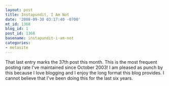 ```yaml
---
layout: post
title: Instapundit, I Am Not
date: '2008-09-30 03:17:40 -0700'
mt_id: 1368
blog_id: 1
post_id: 1368
basename: instapundit-i-am-not
categories:
- metasite
---
```

<p>
That last entry marks the 37th post this month. This is the most frequent posting rate I've maintained since October 2003! I am pleased as punch by this because I love blogging and I enjoy the long format this blog provides. I cannot believe that I've been doing this for the last six years.
</p>
